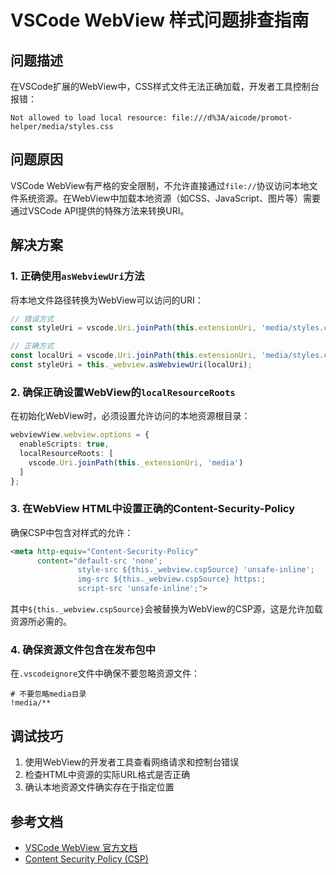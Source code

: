 # VSCode WebView 样式问题排查指南

## 问题描述

在VSCode扩展的WebView中，CSS样式文件无法正确加载，开发者工具控制台报错：

```
Not allowed to load local resource: file:///d%3A/aicode/promot-helper/media/styles.css
```

## 问题原因

VSCode WebView有严格的安全限制，不允许直接通过`file://`协议访问本地文件系统资源。在WebView中加载本地资源（如CSS、JavaScript、图片等）需要通过VSCode API提供的特殊方法来转换URI。

## 解决方案

### 1. 正确使用`asWebviewUri`方法

将本地文件路径转换为WebView可以访问的URI：

```typescript
// 错误方式
const styleUri = vscode.Uri.joinPath(this.extensionUri, 'media/styles.css');

// 正确方式
const localUri = vscode.Uri.joinPath(this.extensionUri, 'media/styles.css');
const styleUri = this._webview.asWebviewUri(localUri);
```

### 2. 确保正确设置WebView的`localResourceRoots`

在初始化WebView时，必须设置允许访问的本地资源根目录：

```typescript
webviewView.webview.options = { 
  enableScripts: true,
  localResourceRoots: [
    vscode.Uri.joinPath(this._extensionUri, 'media')
  ]
};
```

### 3. 在WebView HTML中设置正确的Content-Security-Policy

确保CSP中包含对样式的允许：

```html
<meta http-equiv="Content-Security-Policy" 
      content="default-src 'none'; 
               style-src ${this._webview.cspSource} 'unsafe-inline'; 
               img-src ${this._webview.cspSource} https:; 
               script-src 'unsafe-inline';">
```

其中`${this._webview.cspSource}`会被替换为WebView的CSP源，这是允许加载资源所必需的。

### 4. 确保资源文件包含在发布包中

在`.vscodeignore`文件中确保不要忽略资源文件：

```
# 不要忽略media目录
!media/**
```

## 调试技巧

1. 使用WebView的开发者工具查看网络请求和控制台错误
2. 检查HTML中资源的实际URL格式是否正确
3. 确认本地资源文件确实存在于指定位置

## 参考文档

- [VSCode WebView 官方文档](https://code.visualstudio.com/api/extension-guides/webview)
- [Content Security Policy (CSP)](https://developer.mozilla.org/en-US/docs/Web/HTTP/CSP) 